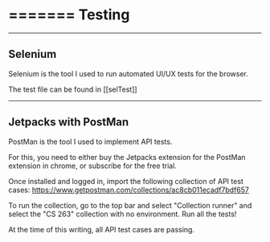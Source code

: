 =======
Testing
=======

--------
Selenium
--------

Selenium is the tool I used to run automated UI/UX tests for the browser.

The test file can be found in [[selTest]]

---------------------
Jetpacks with PostMan
---------------------

PostMan is the tool I used to implement API tests.

For this, you need to either buy the Jetpacks extension for the PostMan extension in chrome, or subscribe for the free trial.

Once installed and logged in, import the following collection of API test cases: https://www.getpostman.com/collections/ac8cb011ecadf7bdf657

To run the collection, go to the top bar and select "Collection runner" and select the "CS 263" collection with no environment.  Run all the tests!

At the time of this writing, all API test cases are passing.